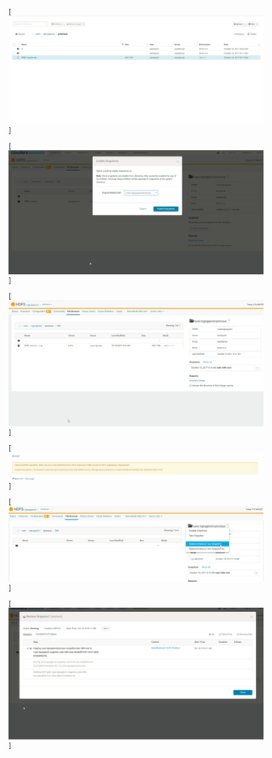 [<img src="upload.png">]

[<img src="snap.png">]

[<img src="snap2.png">]

[<img src="no_remove.png">]

[<img src="restore.png">]

[<img src="restore_2.png">]